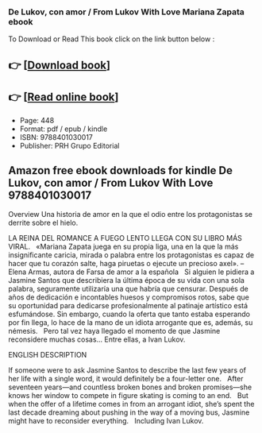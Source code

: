 ### De Lukov, con amor / From Lukov With Love Mariana Zapata ebook

To Download or Read This book click on the link button below :

## 👉  [**[Download book](http://filesbooks.info/download.php?group=book&from=github.com&id=656964&lnk=1066 "Download book")**]

## 👉  [**[Read online book](http://filesbooks.info/download.php?group=book&from=github.com&id=656964&lnk=1066 "Read online book")**]


* Page: 448
* Format: pdf / epub / kindle
* ISBN: 9788401030017
* Publisher: PRH Grupo Editorial



## Amazon free ebook downloads for kindle De Lukov, con amor / From Lukov With Love 9788401030017


Overview
Una historia de amor en la que el odio entre los protagonistas se derrite sobre el hielo.

LA REINA DEL ROMANCE A FUEGO LENTO LLEGA CON SU LIBRO MÁS VIRAL.
  
 «Mariana Zapata juega en su propia liga, una en la que la más insignificante caricia, mirada o palabra entre los protagonistas es capaz de hacer que tu corazón salte, haga piruetas o ejecute un precioso axel». –Elena Armas, autora de Farsa de amor a la española
  
 Si alguien le pidiera a Jasmine Santos que describiera la última época de su vida con una sola palabra, seguramente utilizaría una que habría que censurar. Después de años de dedicación e incontables huesos y compromisos rotos, sabe que su oportunidad para dedicarse profesionalmente al patinaje artístico está esfumándose. Sin embargo, cuando la oferta que tanto estaba esperando por fin llega, lo hace de la mano de un idiota arrogante que es, además, su némesis.
  
 Pero tal vez haya llegado el momento de que Jasmine reconsidere muchas cosas... Entre ellas, a Ivan Lukov.

ENGLISH DESCRIPTION

If someone were to ask Jasmine Santos to describe the last few years of her life with a single word, it would definitely be a four-letter one.
  
 After seventeen years—and countless broken bones and broken promises—she knows her window to compete in figure skating is coming to an end.
  
 But when the offer of a lifetime comes in from an arrogant idiot, she’s spent the last decade dreaming about pushing in the way of a moving bus, Jasmine might have to reconsider everything.
  
 Including Ivan Lukov.
  



